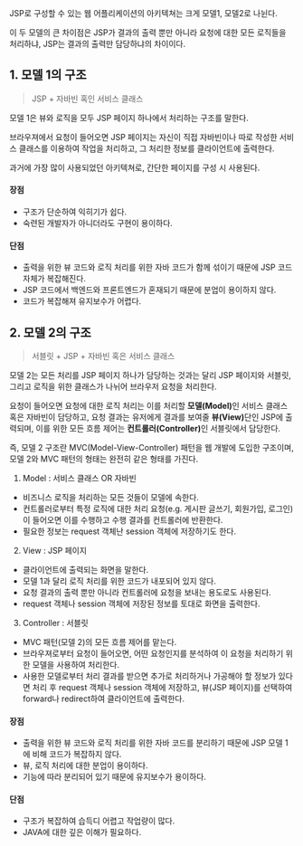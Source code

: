 JSP로 구성할 수 있는 웹 어플리케이션의 아키텍쳐는 크게 모델1, 모델2로 나뉜다.

이 두 모델의 큰 차이점은 JSP가 결과의 출력 뿐만 아니라 요청에 대한 모든 로직들을 처리하냐, JSP는 결과의 출력만 담당하냐의 차이이다.


## 1. 모델 1의 구조

> JSP + 자바빈 혹인 서비스 클래스

모델 1은 뷰와 로직을 모두 JSP 페이지 하나에서 처리하는 구조를 말한다.

브라우져에서 요청이 들어오면 JSP 페이지는 자신이 직접 자바빈이나 따로 작성한 서비스 클래스를 이용하여 작업을 처리하고, 그 처리한 정보를 클라이언트에 출력한다.

과거에 가장 많이 사용되었던 아키텍쳐로, 간단한 페이지를 구성 시 사용된다.

#### 장점
- 구조가 단순하여 익히기가 쉽다.
- 숙련된 개발자가 아니더라도 구현이 용이하다.

#### 단점
- 출력을 위한 뷰 코드와 로직 처리를 위한 자바 코드가 함께 섞이기 때문에 JSP 코드 자체가 복잡해진다.
- JSP 코드에서 백엔드와 프론트엔드가 혼재되기 때문에 분업이 용이하지 않다.
- 코드가 복잡해져 유지보수가 어렵다.


## 2. 모델 2의 구조

> 서블릿 + JSP + 자바빈 혹은 서비스 클래스

모델 2는 모든 처리를 JSP 페이지 하나가 담당하는 것과는 달리 JSP 페이지와 서블릿, 그리고 로직을 위한 클래스가 나뉘어 브라우저 요청을 처리한다.

요청이 들어오면 요청에 대한 로직 처리는 이를 처리할 <strong>모델(Model)</strong>인 서비스 클래스 혹은 자바빈이 담당하고, 요청 결과는 유저에게 결과를 보여줄 <strong>뷰(View)</strong>단인 JSP에 출력되며, 이를 위한 모든 흐름 제어는 <strong>컨트롤러(Controller)</strong>인 서블릿에서 담당한다.

즉, 모델 2 구조란 MVC(Model-View-Controller) 패턴을 웹 개발에 도입한 구조이며, 모델 2와 MVC 패턴의 형태는 완전히 같은 형태를 가진다.

1. Model : 서비스 클래스 OR 자바빈
- 비즈니스 로직을 처리하는 모든 것들이 모델에 속한다.
- 컨트롤러로부터 특정 로직에 대한 처리 요청(e.g. 게시판 글쓰기, 회원가입, 로그인)이 들어오면 이를 수행하고 수행 결과를 컨트롤러에 반환한다.
- 필요한 정보는 request 객체난 session 객체에 저장하기도 한다.

2. View : JSP 페이지
- 클라이언트에 출력되는 화면을 말한다.
- 모델 1과 달리 로직 처리를 위한 코드가 내포되어 있지 않다.
- 요청 결과의 출력 뿐만 아니라 컨트롤러에 요청을 보내는 용도로도 사용된다.
- request 객체나 session 객체에 저장된 정보를 토대로 화면을 출력한다.

3. Controller : 서블릿
- MVC 패턴(모델 2)의 모든 흐름 제어를 맡는다.
- 브라우져로부터 요청이 들어오면, 어떤 요청인지를 분석하여 이 요청을 처리하기 위한 모델을 사용하여 처리한다.
- 사용한 모델로부터 처리 결과를 받으면 추가로 처리하거나 가공해야 할 정보가 있다면 처리 후 request 객체나 session 객체에 저장하고, 뷰(JSP 페이지)를 선택하여 forward나 redirect하여 클라이언트에 출력한다.

#### 장점
- 출력을 위한 뷰 코드와 로직 처리를 위한 자바 코드를 분리하기 때문에 JSP 모델 1에 비해 코드가 복잡하지 않다.
- 뷰, 로직 처리에 대한 분업이 용이하다.
- 기능에 따라 분리되어 있기 때문에 유지보수가 용이하다.

#### 단점
- 구조가 복잡하여 습득디 어렵고 작업량이 많다.
- JAVA에 대한 깊은 이해가 필요하다.